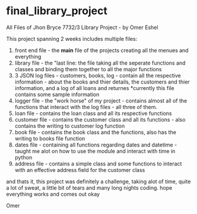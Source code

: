 # final_library_project
All Files of Jhon Bryce 7732/3 Library Project - by Omer Eshel

This project spanning 2 weeks
includes multiple files:
  1) front end file - the __main__ file of the projects creating all the menues and everything
  2) library file - the "last line: the file taking all the seperate functions and classes and binding them together to all the major functions
  3) 3 JSON log files - customers, books, log - contain all the respective information - about the books and thier details, the customers and thier information, and a log of all loans and returnes
    *currently this file contains some sample information
  4) logger file - the "work horse" of my project - contains almost all of the functions that interact with the log files - all three of them.
  5) loan file - contains the loan class and all its respective functions
  6) customer file - contains the customer class and all its functions - also contains the writing to customer log function
  7) book file - contains the book class and the functions, also has the writing to books file function 
  8) dates file - containing all functions regarding dates and datetime - taught me alot on how to use the module and interact with time in python
  9) address file - contains a simple class and some functions to interact with an effective address field for the customer class

and thats it,
this project was definitely a challenge, taking alot of time, quite a lot of sweat, a little bit of tears and many long nights coding.
hope everything works and comes out okay

Omer
